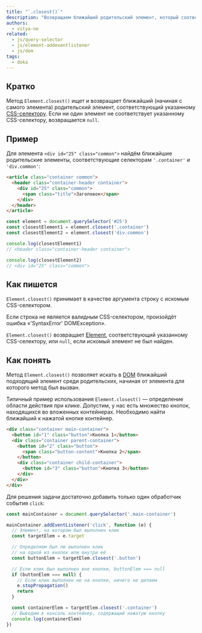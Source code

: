 ```yaml
---
title: "`.closest()`"
description: "Возвращаем ближайший родительский элемент, который соответствует нужному CSS-селектору."
authors:
  - vitya-ne
related:
  - js/query-selector
  - js/element-addeventlistener
  - js/dom
tags:
  - doka
---
```


## Кратко

Метод `Element.closest()` ищет и возвращает ближайший (начиная с самого элемента) родительский элемент, соответствующий указанному [CSS-селектору](/css/combined-selectors/). Если ни один элемент не соответствует указанному CSS-селектору, возвращается `null`.

## Пример

Для элемента `<div id="25" class="common">` найдём ближайшие родительские элементы, соответствующие селекторам `'.container'` и `'div.common'`:

```html
<article class="container common">
  <header class="container-header container">
    <div id="25" class="common">
      <span class="title">Заголовок</span>
    </div>
  </header>
</article>
```

```javascript
const element = document.querySelector('#25')
const closestElement1 = element.closest('.container')
const closestElement2 = element.closest('div.common')

console.log(closestElement1)
// <header class="container-header container">

console.log(closestElement2)
// <div id="25" class="common">
```

## Как пишется

`Element.closest()` принимает в качестве аргумента строку с искомым CSS-селектором.

Если строка не является валидным CSS-селектором, произойдёт ошибка «'SyntaxError' DOMException».

`Element.closest()` возвращает [Element](/js/element/), соответствующий указанному CSS-селектору, или `null`, если искомый элемент не был найден.

## Как понять

Метод `Element.closest()` позволяет искать в [DOM](/js/dom/) ближайший подходящий элемент среди родительских, начиная от элемента для которого метод был вызван.

Типичный пример использования `Element.closest()` — определение области действия при клике. Допустим, у нас есть множество кнопок, находящихся во вложенных контейнерах. Необходимо найти ближайший к нажатой кнопке контейнер.

```html
<div class="container main-container">
  <button id="1" class="button">Кнопка 1</button>
  <div class="container parent-container">
    <button id="2" class="button">
      <span class="button-content">Кнопка 2</span>
    </button>
    <div class="container child-container">
      <button id="3" class="button">Кнопка 3</button>
    </div>
  </div>
</div>
```

Для решения задачи достаточно добавить только один обработчик события `click`:

```javascript
const mainContainer = document.querySelector('.main-container')

mainContainer.addEventListener('click', function (e) {
  // Элемент, на котором был выполнен клик
  const targetElem = e.target

  // Определяем был ли выполнен клик
  // на одной из кнопок или внутри её
  const buttonElem = targetElem.closest('.button')

  // Если клик был выполнен вне кнопки, buttonElem === null
  if (buttonElem === null) {
    // Если клик выполнен не на кнопке, ничего не делаем
    e.stopPropagation()
    return
  }

  const containerElem = targetElem.closest('.container')
  // Выводим в консоль контейнер, содержащий нажатую кнопку
  console.log(containerElem)
})
```
